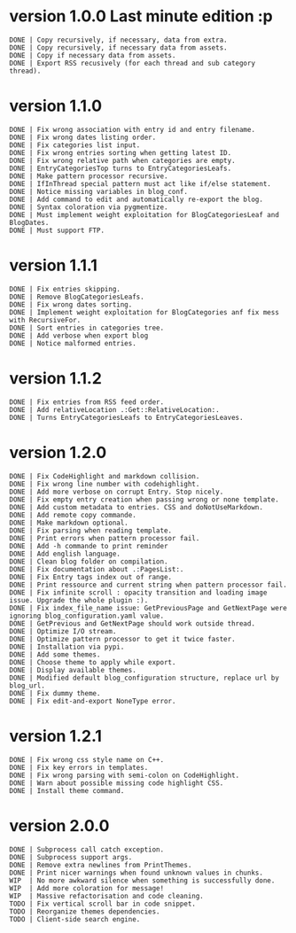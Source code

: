 # version 1.0.0 Last minute edition :p

	DONE | Copy recursively, if necessary, data from extra.
	DONE | Copy recursively, if necessary data from assets.
	DONE | Copy if necessary data from assets.
	DONE | Export RSS recusively (for each thread and sub category thread).

# version 1.1.0

	DONE | Fix wrong association with entry id and entry filename.
	DONE | Fix wrong dates listing order.
	DONE | Fix categories list input.
	DONE | Fix wrong entries sorting when getting latest ID.
	DONE | Fix wrong relative path when categories are empty.
	DONE | EntryCategoriesTop turns to EntryCategoriesLeafs.
	DONE | Make pattern processor recursive.
	DONE | IfInThread special pattern must act like if/else statement.
	DONE | Notice missing variables in blog_conf.
	DONE | Add command to edit and automatically re-export the blog.
	DONE | Syntax coloration via pygmentize.
	DONE | Must implement weight exploitation for BlogCategoriesLeaf and BlogDates.
	DONE | Must support FTP.

# version 1.1.1

	DONE | Fix entries skipping.
	DONE | Remove BlogCategoriesLeafs.
	DONE | Fix wrong dates sorting.
	DONE | Implement weight exploitation for BlogCategories anf fix mess with RecursiveFor.
	DONE | Sort entries in categories tree.
	DONE | Add verbose when export blog
	DONE | Notice malformed entries.

# version 1.1.2

	DONE | Fix entries from RSS feed order.
	DONE | Add relativeLocation .:Get::RelativeLocation:.
	DONE | Turns EntryCategoriesLeafs to EntryCategoriesLeaves.

# version 1.2.0

	DONE | Fix CodeHighlight and markdown collision.
	DONE | Fix wrong line number with codehighlight.
	DONE | Add more verbose on corrupt Entry. Stop nicely.
	DONE | Fix empty entry creation when passing wrong or none template.
	DONE | Add custom metadata to entries. CSS and doNotUseMarkdown.
	DONE | Add remote copy commande.
	DONE | Make markdown optional.
	DONE | Fix parsing when reading template.
	DONE | Print errors when pattern processor fail.
	DONE | Add -h commande to print reminder
	DONE | Add english language.
	DONE | Clean blog folder on compilation.
	DONE | Fix documentation about .:PagesList:.
	DONE | Fix Entry tags index out of range. 
	DONE | Print ressource and current string when pattern processor fail.
	DONE | Fix infinite scroll : opacity transition and loading image issue. Upgrade the whole plugin :).
	DONE | Fix index_file_name issue: GetPreviousPage and GetNextPage were ignoring blog_configuration.yaml value.
	DONE | GetPrevious and GetNextPage should work outside thread.
	DONE | Optimize I/O stream.
	DONE | Optimize pattern processor to get it twice faster.
	DONE | Installation via pypi.
	DONE | Add some themes.
	DONE | Choose theme to apply while export.
	DONE | Display available themes.
	DONE | Modified default blog_configuration structure, replace url by blog_url.
	DONE | Fix dummy theme.
	DONE | Fix edit-and-export NoneType error.

# version 1.2.1

	DONE | Fix wrong css style name on C++.
	DONE | Fix key errors in templates.
	DONE | Fix wrong parsing with semi-colon on CodeHighlight.
	DONE | Warn about possible missing code highlight CSS.
	DONE | Install theme command.

# version 2.0.0

	DONE | Subprocess call catch exception.
	DONE | Subprocess support args.
	DONE | Remove extra newlines from PrintThemes.
	DONE | Print nicer warnings when found unknown values in chunks.
	WIP  | No more awkward silence when something is successfully done.
	WIP  | Add more coloration for message!
	WIP  | Massive refactorisation and code cleaning.
	TODO | Fix vertical scroll bar in code snippet.
	TODO | Reorganize themes dependencies.
	TODO | Client-side search engine.
